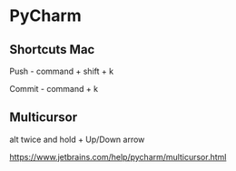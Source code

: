 # PyCharm

## Shortcuts Mac

Push - command + shift + k

Commit - command + k

## Multicursor

alt twice and hold + Up/Down arrow

<https://www.jetbrains.com/help/pycharm/multicursor.html>
